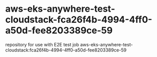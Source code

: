 # aws-eks-anywhere-test-cloudstack-fca26f4b-4994-4ff0-a50d-fee8203389ce-59
repository for use with E2E test job aws-eks-anywhere-test-cloudstack:fca26f4b-4994-4ff0-a50d-fee8203389ce-59
